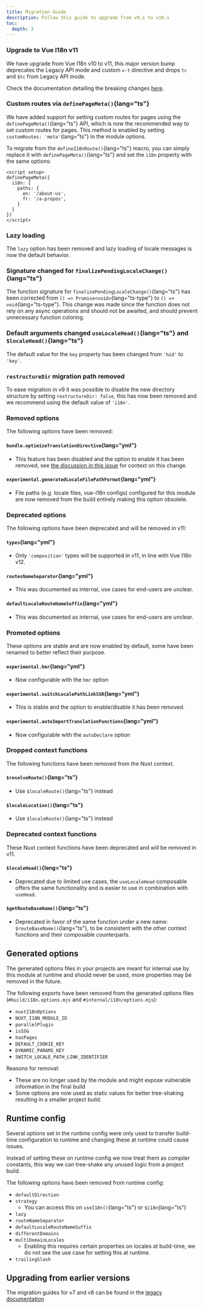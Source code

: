 ```yaml
---
title: Migration Guide
description: Follow this guide to upgrade from v9.x to v10.x
toc:
  depth: 3
---
```


### Upgrade to Vue I18n v11
We have upgrade from Vue I18n v10 to v11, this major version bump deprecates the Legacy API mode and custom `v-t` directive and drops `tc` and `$tc` from Legacy API mode.

Check the documentation detailing the breaking changes [here](https://vue-i18n.intlify.dev/guide/migration/breaking11.html).

### Custom routes via `definePageMeta()`{lang="ts"}
We have added support for setting custom routes for pages using the `definePageMeta()`{lang="ts"} API, which is now the recommended way to set custom routes for pages.
This method is enabled by setting `customRoutes: 'meta'`{lang="ts"} in the module options.

To migrate from the `defineI18nRoute()`{lang="ts"} macro, you can simply replace it with `definePageMeta()`{lang="ts"} and set the `i18n` property with the same options:
```vue [pages/about.vue]
<script setup>
definePageMeta({
  i18n: {
    paths: {
      en: '/about-us',
      fr: '/a-propos',
    }
  }
})
</script>
```


### Lazy loading
The `lazy` option has been removed and lazy loading of locale messages is now the default behavior.

### Signature changed for `finalizePendingLocaleChange()`{lang="ts"}
The function signature for `finalizePendingLocaleChange()`{lang="ts"} has been corrected from `() => Promise<void>`{lang="ts-type"} to `() => void`{lang="ts-type"}.
This change was made since the function does not rely on any async operations and should not be awaited, and should prevent unnecessary function coloring.

### Default arguments changed `useLocaleHead()`{lang="ts"} and `$localeHead()`{lang="ts"}
The default value for the `key` property has been changed from `'hid'` to `'key'`.

### `restructureDir` migration path removed
To ease migration in v9 it was possible to disable the new directory structure by setting `restructureDir: false`, this has now been removed and we recommend using the default value of `'i18n'`.


### Removed options
The following options have been removed:

#### `bundle.optimizeTranslationDirective`{lang="yml"}
* This feature has been disabled and the option to enable it has been removed, see [the discussion in this issue](https://github.com/nuxt-modules/i18n/issues/3238#issuecomment-2672492536) for context on this change.

#### `experimental.generatedLocaleFilePathFormat`{lang="yml"}
* File paths (e.g. locale files, vue-i18n configs) configured for this module are now removed from the build entirely making this option obsolete.


### Deprecated options
The following options have been deprecated and will be removed in v11:

#### `types`{lang="yml"}
* Only `'composition'` types will be supported in v11, in line with Vue I18n v12.

#### `routesNameSeparator`{lang="yml"}
* This was documented as internal, use cases for end-users are unclear.

#### `defaultLocaleRouteNameSuffix`{lang="yml"}
* This was documented as internal, use cases for end-users are unclear.


### Promoted options
These options are stable and are now enabled by default, some have been renamed to better reflect their purpose. 

#### `experimental.hmr`{lang="yml"}
* Now configurable with the `hmr` option

#### `experimental.switchLocalePathLinkSSR`{lang="yml"}
* This is stable and the option to enable/disable it has been removed.

#### `experimental.autoImportTranslationFunctions`{lang="yml"}
* Now configurable with the `autoDeclare` option


### Dropped context functions
The following functions have been removed from the Nuxt context.

#### `$resolveRoute()`{lang="ts"}
* Use `$localeRoute()`{lang="ts"} instead

#### `$localeLocation()`{lang="ts"}
* Use `$localeRoute()`{lang="ts"} instead


### Deprecated context functions
These Nuxt context functions have been deprecated and will be removed in v11. 

#### `$localeHead()`{lang="ts"}
* Deprecated due to limited use cases, the `useLocaleHead` composable offers the same functionality and is easier to use in combination with `useHead`.

#### `$getRouteBaseName()`{lang="ts"}
* Deprecated in favor of the same function under a new name: `$routeBaseName()`{lang="ts"}, to be consistent with the other context functions and their composable counterparts.


## Generated options
The generated options files in your projects are meant for internal use by this module at runtime and should never be used, more properties may be removed in the future.

The following exports have been removed from the generated options files (`#build/i18n.options.mjs` and `#internal/i18n/options.mjs`):
* `nuxtI18nOptions`
* `NUXT_I18N_MODULE_ID`
* `parallelPlugin`
* `isSSG`
* `hasPages`
* `DEFAULT_COOKIE_KEY`
* `DYNAMIC_PARAMS_KEY`
* `SWITCH_LOCALE_PATH_LINK_IDENTIFIER`

Reasons for removal: 
* These are no longer used by the module and might expose vulnerable information in the final build
* Some options are now used as static values for better tree-shaking resulting in a smaller project build.

## Runtime config
Several options set in the runtime config were only used to transfer build-time configuration to runtime and changing these at runtime could cause issues.

Instead of setting these on runtime config we now treat them as compiler constants, this way we can tree-shake any unused logic from a project build.

The following options have been removed from runtime config:
* `defaultDirection`
* `strategy`
  * You can access this on `useI18n()`{lang="ts"} or `$i18n`{lang="ts"}
* `lazy`
* `routeNameSeparator`
* `defaultLocaleRouteNameSuffix`
* `differentDomains`
* `multiDomainLocales`
  * Enabling this requires certain properties on locales at build-time, we do not see the use case for setting this at runtime.
* `trailingSlash`


## Upgrading from earlier versions
The migration guides for v7 and v8 can be found in the [legacy documentation](https://v9.i18n.nuxtjs.org/docs/guide/migrating)

